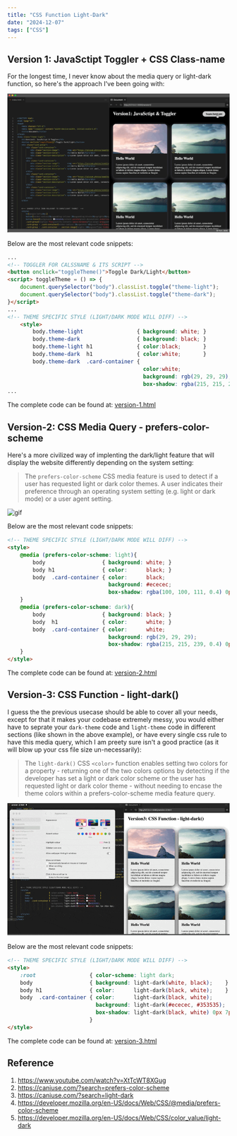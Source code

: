 ```yaml
---
title: "CSS Function Light-Dark"
date: "2024-12-07"
tags: ["CSS"]
---
```




## Version 1: JavaSctipt Toggler + CSS Class-name

For the longest time, I never know about the media query or light-dark function, so here's the approach I've been going with: 

![version-1](version-1.gif)

Below are the most relevant code snippets:

```html
...
<!-- TOGGLER FOR CALSSNAME & ITS SCRIPT --> 
<button onclick="toggleTheme()">Toggle Dark/Light</button>
<script> toggleTheme = () => {
    document.querySelector("body").classList.toggle("theme-light");
    document.querySelector("body").classList.toggle("theme-dark");
}</script>
...
<!-- THEME SPECIFIC STYLE (LIGHT/DARK MODE WILL DIFF) -->
    <style>
        body.theme-light                 { background: white; }
        body.theme-dark                  { background: black; }
        body.theme-light h1              { color:black;       }
        body.theme-dark  h1              { color:white;       }
        body.theme-dark  .card-container {
                                           color:white;
                                           background: rgb(29, 29, 29);
                                           box-shadow: rgba(215, 215, 239, 0.4) 0px 7px 29px 0px; }
...
```

The complete code can be found at: [version-1.html](version-1.html)



## Version-2: CSS Media Query - prefers-color-scheme

Here's a more civilized way of implenting the dark/light feature that will display the website differently depending on the system setting: 

>    The `prefers-color-scheme` CSS media feature is used to detect if a user has requested light or dark color themes. A user indicates their preference through an operating system setting (e.g. light or dark mode) or a user agent setting.

![gif](version-2.gif)

Below are the most relevant code snippets:

```html
<!-- THEME SPECIFIC STYLE (LIGHT/DARK MODE WILL DIFF) -->
<style>
    @media (prefers-color-scheme: light){
        body                  { background: white; }
        body h1               { color:      black; }
        body  .card-container { color:      black;
                                background: #ececec;
                                box-shadow: rgba(100, 100, 111, 0.4) 0px 7px 29px 0px;}
    }
    @media (prefers-color-scheme: dark){
        body                  { background: black; }
        body  h1              { color:      white; }
        body  .card-container { color:      white;
                                background: rgb(29, 29, 29);
                                box-shadow: rgba(215, 215, 239, 0.4) 0px 7px 29px 0px;}
    }
</style>
```

The complete code can be found at: [version-2.html](version-2.html)





## Version-3: CSS Function - light-dark()

I guess the the previous usecase should be able to cover all your needs, except for that it makes your codebase extremely messy, you would either have to seprate your `dark-theme` code and `light-theme` code in different sections (like shown in the above example), or have every single css rule to have this media query, which I am preety sure isn't a good practice (as it will blow up your css file size un-necessarily):

>   The `light-dark()` CSS `<color>` function enables setting two colors for a property - returning one of the two colors options by detecting if the developer has set a light or dark color scheme or the user has requested light or dark color theme - without needing to encase the theme colors within a prefers-color-scheme media feature query. 

![gif](version-3.gif)

Below are the most relevant code snippets:

```html
<!-- THEME SPECIFIC STYLE (LIGHT/DARK MODE WILL DIFF) -->
<style>
    :root                 { color-scheme: light dark;                    }
    body                  { background: light-dark(white, black);    }
    body h1               { color:      light-dark(black, white);    }
    body  .card-container { color:      light-dark(black, white);
                            background: light-dark(#ececec, #353535);
                            box-shadow: light-dark(black, white) 0px 7px 29px 0px;
                          }
</style>
```

The complete code can be found at: [version-3.html](version-3.html)





## Reference

1.  https://www.youtube.com/watch?v=XtTcWT8XGug
2.  https://caniuse.com/?search=prefers-color-scheme
3.  https://caniuse.com/?search=light-dark
4.  https://developer.mozilla.org/en-US/docs/Web/CSS/@media/prefers-color-scheme
5.  https://developer.mozilla.org/en-US/docs/Web/CSS/color_value/light-dark
